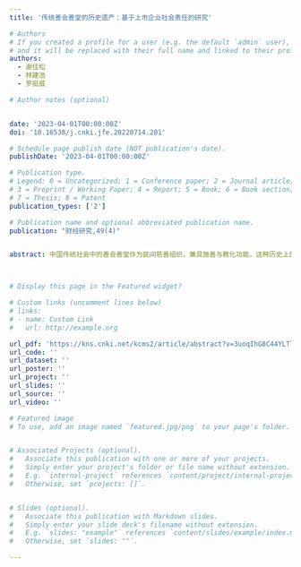 ```yaml
---
title: '传统善会善堂的历史遗产：基于上市企业社会责任的研究'

# Authors
# If you created a profile for a user (e.g. the default `admin` user), write the username (folder name) here
# and it will be replaced with their full name and linked to their profile.
authors:
  - 谢佳松
  - 林建浩
  - 罗挺威

# Author notes (optional)


date: '2023-04-01T00:00:00Z'
doi: '10.16538/j.cnki.jfe.20220714.201'

# Schedule page publish date (NOT publication's date).
publishDate: '2023-04-01T00:00:00Z'

# Publication type.
# Legend: 0 = Uncategorized; 1 = Conference paper; 2 = Journal article;
# 3 = Preprint / Working Paper; 4 = Report; 5 = Book; 6 = Book section;
# 7 = Thesis; 8 = Patent
publication_types: ['2']

# Publication name and optional abbreviated publication name.
publication: "财经研究,49(4)"


abstract: 中国传统社会中的善会善堂作为民间慈善组织，兼具施善与教化功能，这种历史上的非正式制度是否持续影响当代企业行为？本文将上市企业精确坐标匹配到古代府级层面，并结合史料中善会善堂数据进行实证研究，结果表明：善会善堂密度越高的地区，企业社会责任表现越好；进一步利用企业是否需强制披露社会责任以及自主第三方鉴证等视角剥离机会主义动机，地区善会善堂密度对企业社会责任表现的推动作用依然存在。从作用机制来看，历史上长期存在的善会善堂形成了个体利他的文化观念，通过塑造企业管理者的利他价值观进而影响企业社会责任表现。本文的研究结果表明，历史上长期存在的善会善堂虽然已不复存在，但依然对当今经济活动产生深远影响，这有助于理解中华优秀传统文化的现代意义。



# Display this page in the Featured widget?

# Custom links (uncomment lines below)
# links:
# - name: Custom Link
#   url: http://example.org

url_pdf: 'https://kns.cnki.net/kcms2/article/abstract?v=3uoqIhG8C44YLTlOAiTRKibYlV5Vjs7ioT0BO4yQ4m_mOgeS2ml3UEEndG6Z_ZlviO9V9NhGtnVtbgpbgGEJGvJ-m_iIffV1&uniplatform=NZKPT'
url_code: ''
url_dataset: ''
url_poster: ''
url_project: ''
url_slides: ''
url_source: ''
url_video: ''

# Featured image
# To use, add an image named `featured.jpg/png` to your page's folder.


# Associated Projects (optional).
#   Associate this publication with one or more of your projects.
#   Simply enter your project's folder or file name without extension.
#   E.g. `internal-project` references `content/project/internal-project/index.md`.
#   Otherwise, set `projects: []`.


# Slides (optional).
#   Associate this publication with Markdown slides.
#   Simply enter your slide deck's filename without extension.
#   E.g. `slides: "example"` references `content/slides/example/index.md`.
#   Otherwise, set `slides: ""`.

---
```



